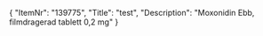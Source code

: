 {
  "ItemNr": "139775",
  "Title": "test",
  "Description": "Moxonidin Ebb, filmdragerad tablett 0,2 mg"
}